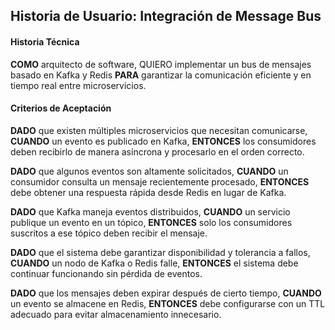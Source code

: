 ## Historia de Usuario: Integración de Message Bus

#### Historia Técnica
**COMO** arquitecto de software, QUIERO implementar un bus de mensajes basado en Kafka y Redis **PARA** garantizar la comunicación eficiente y en tiempo real entre microservicios.

#### Criterios de Aceptación
**DADO** que existen múltiples microservicios que necesitan comunicarse,
**CUANDO** un evento es publicado en Kafka,
**ENTONCES** los consumidores deben recibirlo de manera asíncrona y procesarlo en el orden correcto.

**DADO** que algunos eventos son altamente solicitados,
**CUANDO** un consumidor consulta un mensaje recientemente procesado,
**ENTONCES** debe obtener una respuesta rápida desde Redis en lugar de Kafka.

**DADO** que Kafka maneja eventos distribuidos,
**CUANDO** un servicio publique un evento en un tópico,
**ENTONCES** solo los consumidores suscritos a ese tópico deben recibir el mensaje.

**DADO** que el sistema debe garantizar disponibilidad y tolerancia a fallos,
**CUANDO** un nodo de Kafka o Redis falle,
**ENTONCES** el sistema debe continuar funcionando sin pérdida de eventos.

**DADO** que los mensajes deben expirar después de cierto tiempo,
**CUANDO** un evento se almacene en Redis,
**ENTONCES** debe configurarse con un TTL adecuado para evitar almacenamiento innecesario.